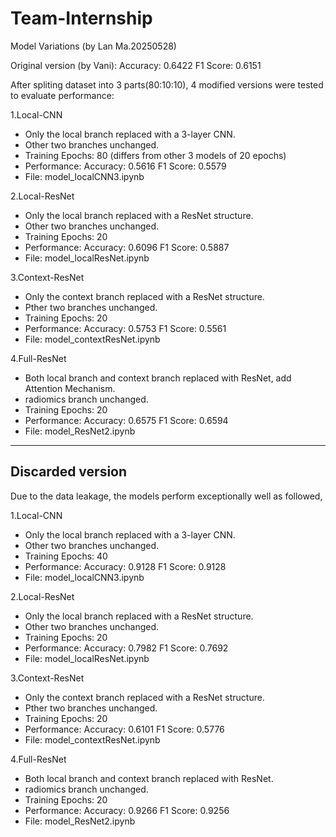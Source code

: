 # Team-Internship
Model Variations (by Lan Ma.20250528)

Original version (by Vani): Accuracy: 0.6422 F1 Score: 0.6151

After spliting dataset into 3 parts(80:10:10), 4 modified versions were tested to evaluate performance:

1.Local-CNN

- Only the local branch replaced with a 3-layer CNN.
- Other two branches unchanged.
- Training Epochs: 80 (differs from other 3 models of 20 epochs)
- Performance: Accuracy: 0.5616 F1 Score: 0.5579
- File: model_localCNN3.ipynb

2.Local-ResNet

- Only the local branch replaced with a ResNet structure.
- Other two branches unchanged.
- Training Epochs: 20
- Performance: Accuracy: 0.6096 F1 Score: 0.5887
- File: model_localResNet.ipynb

3.Context-ResNet

- Only the context branch replaced with a ResNet structure.
- Pther two branches unchanged.
- Training Epochs: 20
- Performance: Accuracy: 0.5753 F1 Score: 0.5561
- File: model_contextResNet.ipynb

4.Full-ResNet

- Both local branch and context branch replaced with ResNet, add Attention Mechanism.
- radiomics branch unchanged.
- Training Epochs: 20
- Performance: Accuracy: 0.6575 F1 Score: 0.6594
- File: model_ResNet2.ipynb

------------------------------------------------------------------------------------------------------
## Discarded version

Due to the data leakage, the models perform exceptionally well as followed,

1.Local-CNN

- Only the local branch replaced with a 3-layer CNN.
- Other two branches unchanged.
- Training Epochs: 40
- Performance: Accuracy: 0.9128 F1 Score: 0.9128
- File: model_localCNN3.ipynb

2.Local-ResNet

- Only the local branch replaced with a ResNet structure.
- Other two branches unchanged.
- Training Epochs: 20
- Performance: Accuracy: 0.7982 F1 Score: 0.7692
- File: model_localResNet.ipynb

3.Context-ResNet

- Only the context branch replaced with a ResNet structure.
- Pther two branches unchanged.
- Training Epochs: 20
- Performance: Accuracy: 0.6101 F1 Score: 0.5776
- File: model_contextResNet.ipynb

4.Full-ResNet

- Both local branch and context branch replaced with ResNet.
- radiomics branch unchanged.
- Training Epochs: 20
- Performance: Accuracy: 0.9266 F1 Score: 0.9256
- File: model_ResNet2.ipynb
